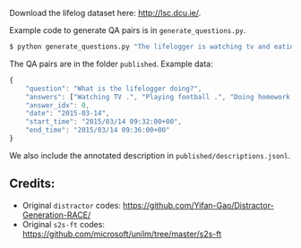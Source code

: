 Download the lifelog dataset here: http://lsc.dcu.ie/.

Example code to generate QA pairs is in `generate_questions.py`.
```bash
$ python generate_questions.py "The lifelogger is watching tv and eating breakfast."
```

The QA pairs are in the folder `published`. Example data:
```javascript
{
    "question": "What is the lifelogger doing?", 
    "answers": ["Watching TV .", "Playing football .", "Doing homework .", "Drinking water ."],
    "answer_idx": 0,
    "date": "2015-03-14",
    "start_time": "2015/03/14 09:32:00+00", 
    "end_time": "2015/03/14 09:36:00+00" 
}
```
We also include the annotated description in `published/descriptions.jsonl`.

## Credits:
- Original `distractor` codes: https://github.com/Yifan-Gao/Distractor-Generation-RACE/
- Original `s2s-ft` codes: https://github.com/microsoft/unilm/tree/master/s2s-ft
